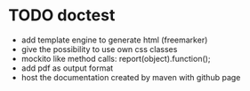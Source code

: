 TODO doctest
============

- add template engine to generate html (freemarker)
- give the possibility to use own css classes
- mockito like method calls: report(object).function();
- add pdf as output format
- host the documentation created by maven with github page